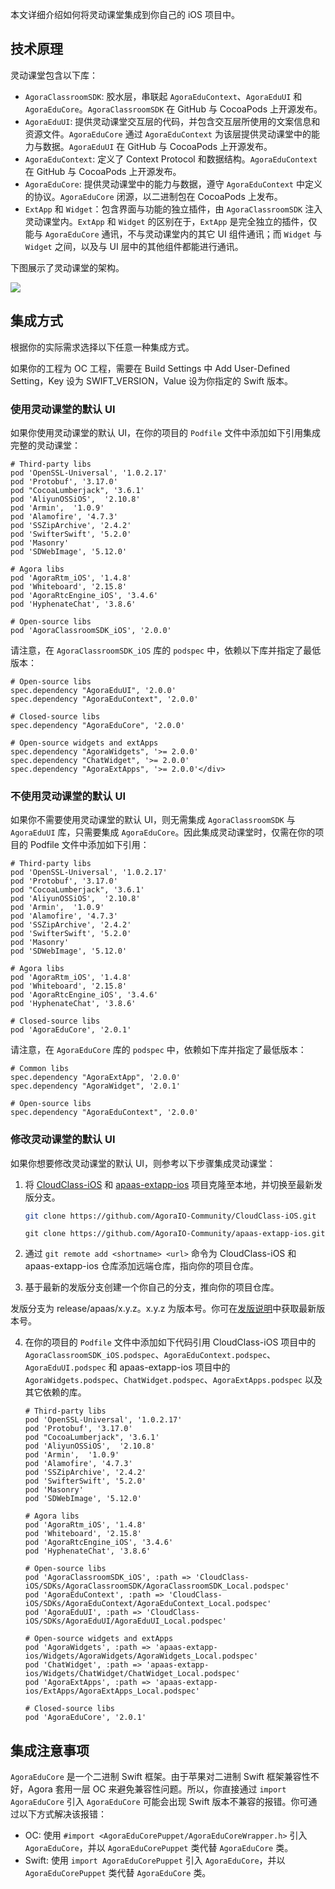 本文详细介绍如何将灵动课堂集成到你自己的 iOS 项目中。

## 技术原理

灵动课堂包含以下库：

-   `AgoraClassroomSDK`: 胶水层，串联起 `AgoraEduContext`、`AgoraEduUI` 和 `AgoraEduCore`。`AgoraClassroomSDK` 在 GitHub 与 CocoaPods 上开源发布。
-   `AgoraEduUI`: 提供灵动课堂交互层的代码，并包含交互层所使用的文案信息和资源文件。`AgoraEduCore` 通过 `AgoraEduContext` 为该层提供灵动课堂中的能力与数据。`AgoraEduUI` 在 GitHub 与 CocoaPods 上开源发布。
-   `AgoraEduContext`: 定义了 Context Protocol 和数据结构。`AgoraEduContext` 在 GitHub 与 CocoaPods 上开源发布。
-   `AgoraEduCore`: 提供灵动课堂中的能力与数据，遵守 `AgoraEduContext` 中定义的协议。`AgoraEduCore` 闭源，以二进制包在 CocoaPods 上发布。
-   `ExtApp` 和 `Widget`：包含界面与功能的独立插件，由 `AgoraClassroomSDK` 注入灵动课堂内。`ExtApp` 和 `Widget` 的区别在于，`ExtApp` 是完全独立的插件，仅能与 `AgoraEduCore` 通讯，不与灵动课堂内的其它 UI 组件通讯；而 `Widget` 与 `Widget` 之间，以及与 UI 层中的其他组件都能进行通讯。

下图展示了灵动课堂的架构。

![](https://web-cdn.agora.io/docs-files/1631954134292)

## 集成方式

根据你的实际需求选择以下任意一种集成方式。

<div class="alert info">如果你的工程为 OC 工程，需要在 Build Settings 中 Add User-Defined Setting，Key 设为 SWIFT_VERSION，Value 设为你指定的 Swift 版本。</div>

<a name="default_ui"></a>

### 使用灵动课堂的默认 UI

如果你使用灵动课堂的默认 UI，在你的项目的 `Podfile` 文件中添加如下引用集成完整的灵动课堂：

```
# Third-party libs
pod 'OpenSSL-Universal', '1.0.2.17'
pod 'Protobuf', '3.17.0'
pod "CocoaLumberjack", '3.6.1'
pod 'AliyunOSSiOS',  '2.10.8'
pod 'Armin',  '1.0.9'
pod 'Alamofire', '4.7.3'
pod 'SSZipArchive', '2.4.2'
pod 'SwifterSwift', '5.2.0'
pod 'Masonry'
pod 'SDWebImage', '5.12.0'

# Agora libs
pod 'AgoraRtm_iOS', '1.4.8'
pod 'Whiteboard', '2.15.8'
pod 'AgoraRtcEngine_iOS', '3.4.6'
pod 'HyphenateChat', '3.8.6'

# Open-source libs
pod 'AgoraClassroomSDK_iOS', '2.0.0'
```

请注意，在 `AgoraClassroomSDK_iOS` 库的 `podspec` 中，依赖以下库并指定了最低版本：

```
# Open-source libs
spec.dependency "AgoraEduUI", '2.0.0'
spec.dependency "AgoraEduContext", '2.0.0'

# Closed-source libs
spec.dependency "AgoraEduCore", '2.0.0'

# Open-source widgets and extApps
spec.dependency "AgoraWidgets", '>= 2.0.0'
spec.dependency "ChatWidget", '>= 2.0.0'
spec.dependency "AgoraExtApps", '>= 2.0.0'</div>
```

<a name="custom_ui"></a>

### 不使用灵动课堂的默认 UI

如果你不需要使用灵动课堂的默认 UI，则无需集成 `AgoraClassroomSDK` 与 `AgoraEduUI` 库，只需要集成 `AgoraEduCore`。因此集成灵动课堂时，仅需在你的项目的 Podfile 文件中添加如下引用：

```
# Third-party libs
pod 'OpenSSL-Universal', '1.0.2.17'
pod 'Protobuf', '3.17.0'
pod "CocoaLumberjack", '3.6.1'
pod 'AliyunOSSiOS',  '2.10.8'
pod 'Armin',  '1.0.9'
pod 'Alamofire', '4.7.3'
pod 'SSZipArchive', '2.4.2'
pod 'SwifterSwift', '5.2.0'
pod 'Masonry'
pod 'SDWebImage', '5.12.0'

# Agora libs
pod 'AgoraRtm_iOS', '1.4.8'
pod 'Whiteboard', '2.15.8'
pod 'AgoraRtcEngine_iOS', '3.4.6'
pod 'HyphenateChat', '3.8.6'

# Closed-source libs
pod 'AgoraEduCore', '2.0.1'
```

请注意，在 `AgoraEduCore` 库的 `podspec` 中，依赖如下库并指定了最低版本：

```
# Common libs
spec.dependency "AgoraExtApp", '2.0.0'
spec.dependency "AgoraWidget", '2.0.1'

# Open-source libs
spec.dependency "AgoraEduContext", '2.0.0'
```

<a name="change_default_ui"></a>

### 修改灵动课堂的默认 UI

如果你想要修改灵动课堂的默认 UI，则参考以下步骤集成灵动课堂：

1. 将 [CloudClass-iOS](https://github.com/AgoraIO-Community/CloudClass-iOS) 和 [apaas-extapp-ios](https://github.com/AgoraIO-Community/apaas-extapp-ios) 项目克隆至本地，并切换至最新发版分支。

    ```bash
    git clone https://github.com/AgoraIO-Community/CloudClass-iOS.git
    ```

    ```
    git clone https://github.com/AgoraIO-Community/apaas-extapp-ios.git
    ```

2. 通过 `git remote add <shortname> <url>` 命令为 CloudClass-iOS 和 apaas-extapp-ios 仓库添加远端仓库，指向你的项目仓库。

3. 基于最新的发版分支创建一个你自己的分支，推向你的项目仓库。

<div class="alert info">发版分支为 release/apaas/x.y.z。x.y.z 为版本号。你可在<a href="/cn/agora-class/release_agora_class_ios?platform=iOS">发版说明</a>中获取最新版本号。</div>

4. 在你的项目的 `Podfile` 文件中添加如下代码引用 CloudClass-iOS 项目中的 `AgoraClassroomSDK_iOS.podspec`、`AgoraEduContext.podspec`、`AgoraEduUI.podspec` 和 apaas-extapp-ios 项目中的 `AgoraWidgets.podspec`、`ChatWidget.podspec`、`AgoraExtApps.podspec` 以及其它依赖的库。

    ```
    # Third-party libs
    pod 'OpenSSL-Universal', '1.0.2.17'
    pod 'Protobuf', '3.17.0'
    pod "CocoaLumberjack", '3.6.1'
    pod 'AliyunOSSiOS',  '2.10.8'
    pod 'Armin',  '1.0.9'
    pod 'Alamofire', '4.7.3'
    pod 'SSZipArchive', '2.4.2'
    pod 'SwifterSwift', '5.2.0'
    pod 'Masonry'
    pod 'SDWebImage', '5.12.0'

    # Agora libs
    pod 'AgoraRtm_iOS', '1.4.8'
    pod 'Whiteboard', '2.15.8'
    pod 'AgoraRtcEngine_iOS', '3.4.6'
    pod 'HyphenateChat', '3.8.6'

    # Open-source libs
    pod 'AgoraClassroomSDK_iOS', :path => 'CloudClass-iOS/SDKs/AgoraClassroomSDK/AgoraClassroomSDK_Local.podspec'
    pod 'AgoraEduContext', :path => 'CloudClass-iOS/SDKs/AgoraEduContext/AgoraEduContext_Local.podspec'
    pod 'AgoraEduUI', :path => 'CloudClass-iOS/SDKs/AgoraEduUI/AgoraEduUI_Local.podspec'

    # Open-source widgets and extApps
    pod 'AgoraWidgets', :path => 'apaas-extapp-ios/Widgets/AgoraWidgets/AgoraWidgets_Local.podspec'
    pod 'ChatWidget', :path => 'apaas-extapp-ios/Widgets/ChatWidget/ChatWidget_Local.podspec'
    pod 'AgoraExtApps', :path => 'apaas-extapp-ios/ExtApps/AgoraExtApps_Local.podspec'

    # Closed-source libs
    pod 'AgoraEduCore', '2.0.1'
    ```

## 集成注意事项

`AgoraEduCore` 是一个二进制 Swift 框架。由于苹果对二进制 Swift 框架兼容性不好，Agora 套用一层 OC 来避免兼容性问题。所以，你直接通过 `import AgoraEduCore` 引入 `AgoraEduCore` 可能会出现 Swift 版本不兼容的报错。你可通过以下方式解决该报错：

-   OC: 使用 `#import <AgoraEduCorePuppet/AgoraEduCoreWrapper.h>` 引入 `AgoraEduCore`，并以 `AgoraEduCorePuppet` 类代替 `AgoraEduCore` 类。
-   Swift: 使用 `import AgoraEduCorePuppet` 引入 `AgoraEduCore`，并以 `AgoraEduCorePuppet` 类代替 `AgoraEduCore` 类。
